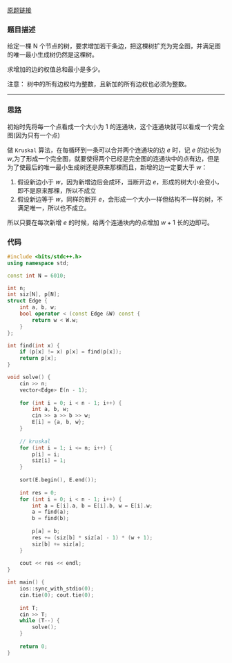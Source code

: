 [原题链接](https://www.acwing.com/problem/content/348/)

### 题目描述
给定一棵 N 个节点的树，要求增加若干条边，把这棵树扩充为完全图，并满足图的唯一最小生成树仍然是这棵树。

求增加的边的权值总和最小是多少。

注意： 树中的所有边权均为整数，且新加的所有边权也必须为整数。

---

### 思路
初始时先将每一个点看成一个大小为 $1$ 的连通块，这个连通块就可以看成一个完全图(因为只有一个点)

做 `Kruskal` 算法，在每循环到一条可以合并两个连通块的边 $e$ 时，记 $e$ 的边长为 $w$,为了形成一个完全图，就要使得两个已经是完全图的连通块中的点有边，但是为了使最后的唯一最小生成树还是原来那棵而且，新增的边一定要大于 $w$：

1. 假设新边小于 $w$，因为新增边后会成环，当断开边 $e$，形成的树大小会变小，即不是原来那棵，所以不成立
2. 假设新边等于 $w$，同样的断开 $e$，会形成一个大小一样但结构不一样的树，不满足唯一，所以也不成立。

所以只要在每次新增 $e$ 的时候，给两个连通块内的点增加 $w+1$ 长的边即可。

### 代码
```cpp
#include <bits/stdc++.h>
using namespace std;

const int N = 6010;

int n;
int siz[N], p[N];
struct Edge {
    int a, b, w;
    bool operator < (const Edge &W) const {
        return w < W.w;
    }
};

int find(int x) {
    if (p[x] != x) p[x] = find(p[x]);
    return p[x];
}

void solve() {
    cin >> n;
    vector<Edge> E(n - 1);
    
    for (int i = 0; i < n - 1; i++) {
        int a, b, w;
        cin >> a >> b >> w;
        E[i] = {a, b, w};
    }
    
    // kruskal
    for (int i = 1; i <= n; i++) {
        p[i] = i;
        siz[i] = 1;
    }
    
    sort(E.begin(), E.end());
    
    int res = 0;
    for (int i = 0; i < n - 1; i++) {
        int a = E[i].a, b = E[i].b, w = E[i].w;
        a = find(a);
        b = find(b);
        
        p[a] = b;
        res += (siz[b] * siz[a] - 1) * (w + 1);
        siz[b] += siz[a];
    }
    
    cout << res << endl;
}

int main() {
    ios::sync_with_stdio(0);
    cin.tie(0); cout.tie(0);
    
    int T;
    cin >> T;
    while (T--) {
        solve();
    }
    
    return 0;
}
```